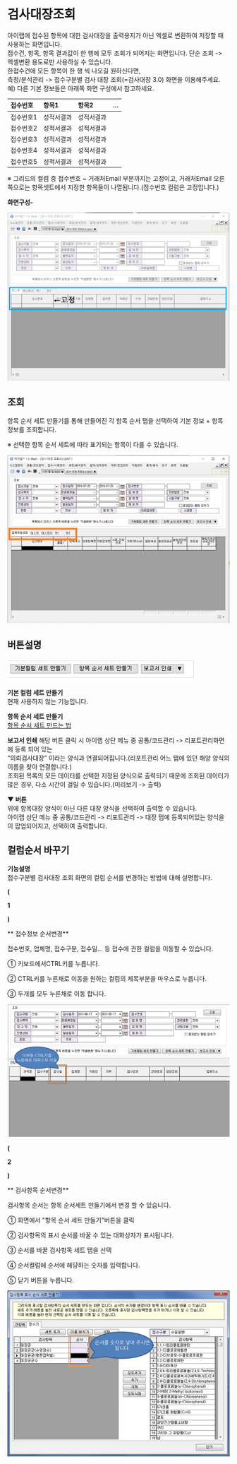 # 검사대장조회

아이랩에 접수된 항목에 대한 검사대장을 출력용지가 아닌 엑셀로 변환하여 저장할 때 사용하는 화면입니다.  
접수건, 항목, 항목 결과값이 한 행에 모두 조회가 되어지는 화면입니다. 단순 조회 -&gt; 엑셀변환 용도로만 사용하실 수 있습니다.  
한접수건에 모든 항목이 한 행 씩 나오길 원하신다면,  
측정/분석관리 -&gt; 접수구분별 검사 대장 조회\(=검사대장 3.0\) 화면을 이용해주세요.  
예\) 다른 기본 정보들은 아래쪽 화면 구성에서 참고하세요.

| 접수번호 | 항목1 | 항목2 | … |
| :--- | :--- | :--- | :--- |
| 접수번호1 | 성적서결과 | 성적서결과 |  |
| 접수번호2 | 성적서결과 | 성적서결과 |  |
| 접수번호3 | 성적서결과 | 성적서결과 |  |
| 접수번호4 | 성적서결과 | 성적서결과 |  |
| 접수번호5 | 성적서결과 | 성적서결과 |  |

※ 그리드의 컬럼 중 접수번호 ~ 거래처Email 부분까지는 고정이고, 거래처Email 오른쪽으로는 항목셋트에서 지정한 항목들이 나열됩니다.\(접수번호 컬럼은 고정입니다.\)

**화면구성-**

![](../.gitbook/assets/241%20%281%29.gif)

## 조회

항목 순서 세트 만들기를 통해 만들어진 각 항목 순서 탭을 선택하여 기본 정보 + 항목 정보를 조회합니다.

※ 선택한 항목 순서 세트에 따라 표기되는 항목이 다를 수 있습니다.

![](../.gitbook/assets/242-_.png)

## 버튼설명

![](../.gitbook/assets/243.png)

**기본 컬럼 세트 만들기**  
현재 사용하지 않는 기능입니다.

**항목 순서 세트 만들기**  
[항목 순서 세트 만드는 법](https://help.ilabs.co.kr/자주하는질문/004-16항목순서세트만드는방법.html)

**보고서 인쇄** 해당 버튼 클릭 시 아이랩 상단 메뉴 중 공통/코드관리 -&gt; 리포트관리화면에 등록 되어 있는  
“의뢰검사대장” 이라는 양식과 연결되어집니다.\(리포트관리 어느 탭에 있던 해양 양식의 이름을 찾아 연결합니다.\)  
조회된 목록의 모든 데이터를 선택한 지정된 양식으로 출력되기 때문에 조회된 데이터가 많은 경우, 다소 시간이 걸릴 수 있습니다.\(미리보기 -&gt; 출력\)

**▼ 버튼**  
위에 항목대장 양식이 아닌 다른 대장 양식을 선택하여 출력할 수 있습니다.  
아이랩 상단 메뉴 중 공통/코드관리 -&gt; 리포트관리 -&gt; 대장 탭에 등록되어있는 양식을이 팝업되어지고, 선택하여 출력합니다.

## 컬럼순서 바꾸기

**기능설명**  
접수구분별 검사대장 조회 화면의 컬럼 순서를 변경하는 방법에 대해 설명합니다.

**\(**

**1**

**\)**

** 접수정보 순서변경**

접수번호, 업체명, 접수구분, 접수일... 등 접수에 관한 컬럼을 이동할 수 있습니다.

① 키보드에서CTRL키를 누릅니다.

② CTRL키를 누른채로 이동을 원하는 컬럼의 제목부분을 마우스로 누릅니다.

③ 두개를 모두 누른채로 이동 합니다.

![](../.gitbook/assets/244-_011%20%281%29.png)

**\(**

**2**

**\)**

** 검사항목 순서변경**

검사항목 순서는 항목 순서세트 만들기에서 변경 할 수 있습니다.

① 화면에서 "항목 순서 세트 만들기"버튼을 클릭

② 검사항목의 표시 순서를 바꿀 수 있는 대화상자가 표시됩니다.

③ 순서를 바꿀 검사항목 세트 탭을 선택

④ 순서컬럼에 순서에 해당하는 숫자를 입력합니다.

⑤ 닫기 버튼을 누릅니다.

![](../.gitbook/assets/245-_013.png)

